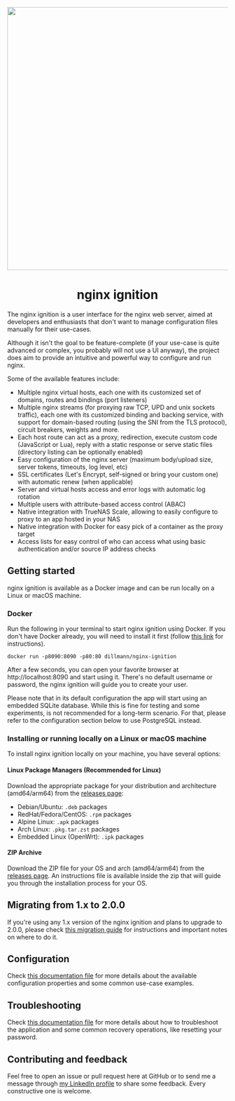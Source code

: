 <p align="center">
    <img src="docs/readme-screenshots.png" alt="" width="600" />
</p>
<h1 align="center">
    nginx ignition
</h1>

The nginx ignition is a user interface for the nginx web server, aimed at developers and enthusiasts that don't
want to manage configuration files manually for their use-cases. 

Although it isn't the goal to be feature-complete (if your use-case is quite advanced or complex, you probably will not 
use a UI anyway), the project does aim to provide an intuitive and powerful way to configure and run nginx.

Some of the available features include:
- Multiple nginx virtual hosts, each one with its customized set of domains, routes and bindings (port listeners)
- Multiple nginx streams (for proxying raw TCP, UPD and unix sockets traffic), each one with its customized binding and
  backing service, with support for domain-based routing (using the SNI from the TLS protocol), circuit breakers, 
  weights and more.
- Each host route can act as a proxy, redirection, execute custom code (JavaScript or Lua), reply with a static 
  response or serve static files (directory listing can be optionally enabled)
- Easy configuration of the nginx server (maximum body/upload size, server tokens, timeouts, log level, etc)
- SSL certificates (Let's Encrypt, self-signed or bring your custom one) with automatic renew (when applicable)
- Server and virtual hosts access and error logs with automatic log rotation
- Multiple users with attribute-based access control (ABAC)
- Native integration with TrueNAS Scale, allowing to easily configure to proxy to an app hosted in your NAS
- Native integration with Docker for easy pick of a container as the proxy target
- Access lists for easy control of who can access what using basic authentication and/or source IP address checks 

## Getting started

nginx ignition is available as a Docker image and can be run locally on a Linux or macOS machine. 

### Docker
Run the following in your terminal to start nginx ignition using Docker. If you don't have Docker already, you will 
need to install it first (follow [this link](https://www.docker.com/get-started/) for instructions).

```shell
docker run -p8090:8090 -p80:80 dillmann/nginx-ignition
```

After a few seconds, you can open your favorite browser at http://localhost:8090 and start using it. There's no 
default username or password, the nginx ignition will guide you to create your user.

Please note that in its default configuration the app will start using an embedded SQLite database. While this is fine
for testing and some experiments, is not recommended for a long-term scenario. For that, please refer to the 
configuration section below to use PostgreSQL instead.

### Installing or running locally on a Linux or macOS machine

To install nginx ignition locally on your machine, you have several options:

#### Linux Package Managers (Recommended for Linux)
Download the appropriate package for your distribution and architecture (amd64/arm64) from the 
[releases page](https://github.com/lucasdillmann/nginx-ignition/releases):

- Debian/Ubuntu: `.deb` packages
- RedHat/Fedora/CentOS: `.rpm` packages
- Alpine Linux: `.apk` packages
- Arch Linux: `.pkg.tar.zst` packages
- Embedded Linux (OpenWrt): `.ipk` packages

#### ZIP Archive
Download the ZIP file for your OS and arch (amd64/arm64) from the 
[releases page](https://github.com/lucasdillmann/nginx-ignition/releases). An instructions file is available 
inside the zip that will guide you through the installation process for your OS.

## Migrating from 1.x to 2.0.0

If you're using any 1.x version of the nginx ignition and plans to upgrade to 2.0.0, please check 
[this migration guide](docs/migration-guide.md) for instructions and important notes on where to do it.

## Configuration

Check [this documentation file](docs/configuration-properties.md) for more details about the available configuration 
properties and some common use-case examples.

## Troubleshooting

Check [this documentation file](docs/troubleshooting.md) for more details about how to troubleshoot the application
and some common recovery operations, like resetting your password.

## Contributing and feedback

Feel free to open an issue or pull request here at GitHub or to send me a message through
[my LinkedIn profile](https://linkedin.com/in/lucasdillmann) to share some feedback. Every constructive one is welcome.
